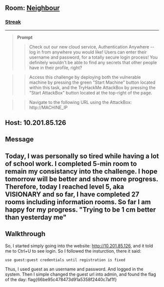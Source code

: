 ## **Room:** [Neighbour](https://tryhackme.com/room/neighbour)
### [**Streak**](https://tryhackme.com/Tushig3531/streak) 
---
> **Prompt**
>
> > Check out our new cloud service, Authentication Anywhere -- log in from anywhere you would like! Users can enter their username and password, for a totally secure login process! You definitely wouldn't be able to find any secrets that other people have in their profile, right?

> > Access this challenge by deploying both the vulnerable machine by pressing the green "Start Machine" button located within this task, and the TryHackMe AttackBox by pressing the  "Start AttackBox" button located at the top-right of the page.

> > Navigate to the following URL using the AttackBox: http://MACHINE_IP

Host: 10.201.85.126
---
## Message
Today, I was personally so tired while having a lot of school work. I completed 5-min room to remain my consistancy into the challenge. I hope tomorrow will be better and show more progress. Therefore, today I reached level 5, aka VISIONARY and so far, I have completed 27 rooms including information rooms. So far I am happy for my progress. "Trying to be 1 cm better than yesterday me"
---
## Walkthrough
So, I started simply going into the website: http://10.201.85.126, and it told me to Ctrl+U to see login. So I followed the insturction, there it said:
```text
use guest:guest credentials until registration is fixed
```
Thus, I used guest as an username and password. And logged in the system.
Then I simple changed the guest url into admin, and found the flag of the day:
flag{66be95c478473d91a5358f2440c7af1f}







